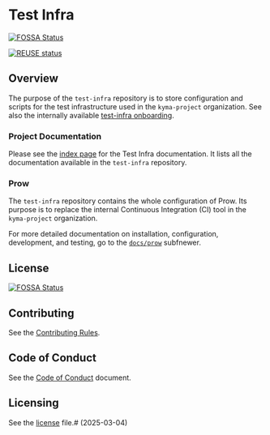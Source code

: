 # Test Infra
<!-- markdown-link-check-disable-next-line -->
[![FOSSA Status](https://app.fossa.io/api/projects/git%2Bgithub.com%2Fkyma-project%2Ftest-infra.svg?type=shield)](https://app.fossa.io/projects/git%2Bgithub.com%2Fkyma-project%2Ftest-infra?ref=badge_shield)
<!-- markdown-link-check-disable-next-line -->
[![REUSE status](https://api.reuse.software/badge/github.com/kyma-project/test-infra)](https://api.reuse.software/info/github.com/kyma-project/test-infra)

## Overview

The purpose of the `test-infra` repository is to store configuration and scripts for the test infrastructure used in the `kyma-project` organization.
See also the internally available [test-infra onboarding](https://github.tools.sap/kyma/test-infra/blob/main/onboarding.md).

### Project Documentation

Please see the [index page](/docs/index.md) for the Test Infra documentation. It lists all the documentation available in the `test-infra` repository.

### Prow

The `test-infra` repository contains the whole configuration of Prow. Its purpose is to replace the internal Continuous Integration (CI) tool in the `kyma-project` organization.

For more detailed documentation on installation, configuration, development, and testing, go to the [`docs/prow`](./docs/prow) subfnewer.


## License
<!-- markdown-link-check-disable-next-line -->
[![FOSSA Status](https://app.fossa.io/api/projects/git%2Bgithub.com%2Fkyma-project%2Ftest-infra.svg?type=large)](https://app.fossa.io/projects/git%2Bgithub.com%2Fkyma-project%2Ftest-infra?ref=badge_large)

## Contributing
<!--- mandatory section - do not change this! --->

See the [Contributing Rules](CONTRIBUTING.md).

## Code of Conduct
<!--- mandatory section - do not change this! --->

See the [Code of Conduct](CODE_OF_CONDUCT.md) document.

## Licensing
<!--- mandatory section - do not change this! --->

See the [license](./LICENSE) file.# (2025-03-04)